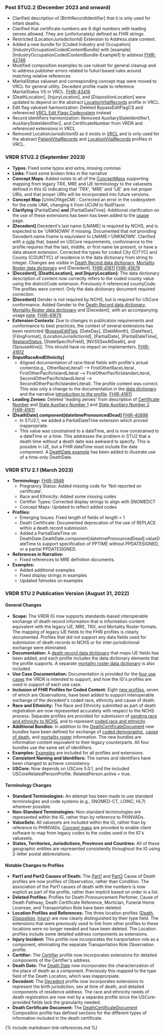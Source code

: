 ### Post STU2.2 (December 2023 and onward)
* Clarified description of [BirthRecordIdentifier] that it is only used for infant deaths.
* Clarified that certificate numbers are 6 digit numbers with leading zeroes allowed.  They are (unfortunately) defined as FHIR strings.
* Restricted [LocationJurisdictionId] Extension to Address.state context.
* Added a new bundle for [Coded Industry and Occupation][IndustryOccupationCodedContentBundle] with [example][IndustryOccupationCodedContentBundle-Example1] to address [FHIR-42748](https://jira.hl7.org/browse/FHIR-42748)
* Modified composition examples to use ruleset for general cleanup and to address publisher errors related to fullurl based rules around matching relative references
* MaritalStatus valueset and corresponding concept map were moved to VRCL for general utility. Decedent profile made to reference MaritalStatus VS in VRCL. [FHIR-43416](https://jira.hl7.org/browse/FHIR-43416)
* [DeathLocation], [InjuryLocation], and [DispositionLocation] were updated to depend on the abstract [LocationVitalRecords](https://build.fhir.org/ig/HL7/vr-common-library/StructureDefinition-Location-vr.html) profile in VRCL. 
* Edit flag valueset harmonization: Deleted BypassEditFlagCS and referenced [VRCL Edit Flags Codesystem](http://hl7.org/fhir/us/vr-common-library/CodeSystem/CodeSystem-vr-edit-flags) instead
* Record identifiers harmonization: Removed AuxiliaryStateIdentifier1, AuxiliaryStateIdentifier2, and CertificateNumber from VRDR and referenced extensions in VRCL
* Removed LocationJurisdictionID as it exists in [VRCL](http://build.fhir.org/ig/HL7/vr-common-library/StructureDefinition-Extension-jurisdiction-id-vr.html) and is only used for the abstract [PatientVitalRecords](https://build.fhir.org/ig/HL7/vr-common-library/StructureDefinition-Patient-vr.html) and [LocationVitalRecords](https://build.fhir.org/ig/HL7/vr-common-library/StructureDefinition-Location-vr.html) profiles in VRCL. 

### VRDR STU2.2 (September 2023)
* __Typos__:  Fixed some typos and extra, missing commas
* __Links__:  Fixed some broken links in the narrative
* __Concept Maps__:  Added notes to all of the [ConceptMaps](artifacts.html#terminology-concept-maps) supporting mapping from legacy TRX, MRE and IJE terminology to the valuesets defined in this IG indicating that 'TRX', 'MRE' and 'IJE' are not proper URIs, and that proper URIs will be incorporated into future versions.
* __Concept Map__ [UnitsOfAgeCM] : Corrected an error in the codesystem for the code UNK, changing it from UCUM to NullFlavor.
* __Clarifying__ [PartialDate] __and__ [PartialDateTime]: Additional clarification on the use of these extensions has been has been added to the [usage](usage.html#partial-dates-and-times) page.
* __[Decedent]__ Decedent's last name (LNAME) is required by NCHS, and is expected to be 'UNKNOWN' if missing.   Documented that not providing Decedent.name.fname is equivalent to LNAME='UNKNOWN'.  Clarified with a [note](usage.html#decedent-name) that, based on USCore requirements, conformance to the profile requires that the last, middle, or first name be present, or have a data absent extension. Corrected the types for coded City (CITYC) and County (COUNTYC) of residence in the data dictionary from string to integer.  Changes are visible in [Death Record data dictionary](DeathRecordDataDictionary.html), [Mortality Roster data dictionary](MortalityRosterDataDictionary.html) and [Decedent].    [FHIR-41611](https://jira.hl7.org/browse/FHIR-41611) [FHIR-41679](https://jira.hl7.org/browse/FHIR-41679)
* __[Decedent], [DeathLocation], and [InjuryLocation]:__ The data dictionary description of content now correctly refers to the coded county value using the districtCode extension.  Previously it referenced countyCode.   The profiles were correct.  Only the data dictionary document required correction.
* __[Decedent]__ Gender is *not* required by NCHS, but is required for USCore conformance.   Added Gender to the [Death Record data dictionary](DeathRecordDataDictionary.html), [Mortality Roster data dictionary](MortalityRosterDataDictionary.html)  and [Decedent], with an accompanying usage [note](https://build.fhir.org/ig/HL7/vrdr/branches/STU2.2-preview1/usage.html#decedent-gender). [FHIR-41679](https://jira.hl7.org/browse/FHIR-41679)
* __Extension Contexts__: Due to changes in publication requirements and conformance to best practices, the context of several extensions has been restricted ([BypassEditFlag](StructureDefinition-BypassEditFlag.html), [DateDay], [DateMonth], [DateYear], [FilingFormat], [LocationJurisdictionId], [PartialDate], [PartialDateTime], [ReplaceStatus](StructureDefinition-ReplaceStatus.html), [StateSpecificField], [NVSSSexAtDeath], and [SpouseAlive]).  This should have no impact on implementers. [FHIR-41612](https://jira.hl7.org/browse/FHIR-41612)
* __[InputRaceAndEthnicity]__
  * Aligned documentation of race literal fields with profile's actual content(e.g., OtherRaceLiteral1 --> FirstOtherRaceLiteral , FirstOtherPacificIslandLiteral --> FirstOtherPacificIslanderLiteral, SecondOtherPacificIslandLiteral --> SecondOtherPacificIslanderLiteral).  The profile content was correct. This was only a change to the documentation in the [data dictionary](DeathRecordDataDictionary.html) and the narrative [introduction to the profile](StructureDefinition-vrdr-input-race-and-ethnicity.html#usage).  [FHIR-41611](https://jira.hl7.org/browse/FHIR-41611)
* __Leading Zeroes__: Deleted 'leading zeroes' from description of [Certificate Number](StructureDefinition-CertificateNumber.html) and [State Auxiliary Number 1](StructureDefinition-AuxiliaryStateIdentifier1.html) and [State Auxiliary Number 2](StructureDefinition-AuxiliaryStateIdentifier2.html) [FHIR-41611](https://jira.hl7.org/browse/FHIR-41611)
* __[DeathDate].component[datetimePronouncedDead]__  [FHIR-40898](https://jira.hl7.org/browse/FHIR-40898)
  * In STU2.1, we added a PartialDateTime extension which proved inappropriate.
  * This value was constrained to a dateTime, and is now constrained to a dateTime or a time. This addresses the problem in STU2 that a death time without a death date was awkward to specify.  This is possible in IJE, but a FHIR dateTime must include the date component.   A [DeathDate example](Observation-DeathDate-Example4.html) has been added to illustrate use of a time-only DeathDate.

### VRDR STU 2.1 (March 2023)
* __Terminology:__ [FHIR-3946](https://jira.hl7.org/browse/FHIR-3946)
  * Pregnancy Status:  Added missing code for 'Not reported on certificate'.
  * Race and Ethnicity: Added some missing codes
  * Certifier Types: Corrected display strings to align with SNOMEDCT
  * Concept Maps:  Updated to reflect added codes
* __Profiles:__
  * Emerging Issues:  Fixed length of fields of length > 1
  * Death Certificate:  Documented deprecation of the use of REPLACE within a death record submission.
  * Added a PartialDateTime on DeathDate.DeathDate.component[datetimePronouncedDead].valueDateTime to support specification of PPTIME without PPDATESIGNED, or a partial PPDATESIGNED.
* __References in Narrative:__
  * Fixed references to MRE definition documents.
* __Examples:__
  * Added additional examples
  * Fixed display strings in examples
  * Updated fshnotes on examples

### VRDR STU 2 Publication Version (August 31, 2022)
#### General Changes
* __Scope:__ The VRDR IG now supports standards-based interoperable exchange of death record information that is information-content equivalent with the legacy IJE, MRE, TRX, and Mortality Roster formats.   The mapping of legacy IJE fields to the FHIR profiles is clearly documented.   Profiles that did not support any data fields used for submission of death records to NCHS or for inter-jurisdictional exchange were eliminated.
* __Documentation:__ A [death record data dictionary](DeathRecordDataDictionary.html) that maps IJE fields has been added, and each profile includes the data dictionary elements that the profile supports. A separate [mortality roster data dictionary](MortalityRosterDataDictionary.html) is also included.
* __Use Case Documentation:__ Documentation is provided for the [four use cases](background.html#use-cases) the VRDR is intended to support, and how the IG's profiles are used in support of each use case.
* __Inclusion of FHIR Profiles for Coded Content:__ Eight [new profiles](artifacts.html#e-coded-observations), seven of which are Observations, have been added to support interoperable exchange of the decedent's coded race, ethnicity and cause of death.
* __Race and Ethnicity:__ The Race and Ethnicity submitted as part of death registration are now represented accurately with respect to the NCHS process.  Separate profiles are provided for submission of [sending race and ethnicity to NCHS](StructureDefinition-vrdr-input-race-and-ethnicity.html), and to represent [coded race and ethnicity](StructureDefinition-vrdr-coded-race-and-ethnicity.html).
* __Additional Bundles:__ In addition to the [DeathCertificateDocument](StructureDefinition-vrdr-death-certificate-document.html) new bundles have been defined for exchange of [coded demographic](StructureDefinition-vrdr-demographic-coded-bundle.html),  [cause of death](StructureDefinition-vrdr-cause-of-death-coded-bundle.html), and [mortality roster](StructureDefinition-vrdr-mortality-roster-bundle.html) information.  The new bundles are information content equivalent to their legacy counterparts.  All four bundles use the same set of identifiers.
* __Examples:__ [Examples](artifacts.html#example-example-instances) are included for all profiles and extensions.
* __Consistent Naming and Identifiers:__ The names and identifiers have been changed to achieve consistency.
* __USCore:__ Now depends on USCore 5.0.1, and the included USCoreRelatedPersonProfile.   RelatedPerson.active = true.

#### Terminology Changes
* __Standard Terminologies:__  An attempt has been made to use standard terminologies and code systems (e.g., SNOMED-CT, LOINC, HL7) wherever possible.
* __Non-Standard Terminologies:__ Non-standard terminologies are represented within the IG, rather than by reference to PHINVADs.
* __ValueSets:__ All valuesets are included within the IG, rather than by reference to PHINVADs.   [Concept maps](artifacts.html#terminology-concept-maps) are provided to enable client software to map from legacy codes to the codes used in the IG's valuesets.
* __States, Territories, Jurisdictions, Provinces and Countries:__ All of these geographic entities are represented consistently throughout the IG using 2-letter postal abbreviations.

#### Notable Changes to Profiles
* __Part1 and Part2 Causes of Death:__ The [Part1](StructureDefinition-vrdr-cause-of-death-part1.html) and [Part2](StructureDefinition-vrdr-cause-of-death-part1.html) Cause of Death profiles are now profiles of Observation, rather than Condition.  The association of the Part1 causes of death with line numbers is now explicit as part of the profile, rather than implicit based on order in a list.
* __Deleted Profiles:__ Profiles for Death Pronouncement Perfomer, Cause of Death Pathway, Death Certificate Reference, Mortician, Funeral Home Licensee, and Transportation Role have been deleted.
* __Location Profiles and References:__ The three location profiles ([Death](StructureDefinition-vrdr-death-location.html), [Disposition](StructureDefinition-vrdr-disposition-location.html), [Injury](StructureDefinition-vrdr-injury-location.html)) are now clearly distinguished by their type field.  The extensions that were previously used to link from other profiles to these locations were no longer needed and have been deleted.  The Location profiles include some detailed address components as extensions.
* __Injury Incident:__ This profile now incorporates the tranportation role as a component, eliminating the separate Transportation Role Observation profile.
* __Certifier:__ The [Certifier](StructureDefinition-vrdr-certifier.html) profile now incorporates extensions for detailed components of the Certifier's address.
* __Death Date:__ The [Death Date](StructureDefinition-vrdr-death-date.html) now incorporates the characterization of the place of death as a component.  Previously this mapped to the type field of the Death Location, which was inapprorpiate.
* __Decedent:__ The [Decedent](StructureDefinition-vrdr-decedent.html) profile now incorporates extensions to represent the birth jurisdiction, sex at time of death, and detailed components of residence address.  The race and ethnicity needs of death registration are now met by a separate profile since the USCore-provided fields lack the granularity needed.
* __Death Certificate Document:__ The [DeathCertificateDocument](StructureDefinition-vrdr-death-certificate-document.html) Composition profile has defined sections for the different types of information included in the death certificate.

{% include markdown-link-references.md %}
